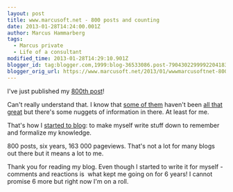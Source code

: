 ```yaml
---
layout: post
title: www.marcusoft.net - 800 posts and counting
date: 2013-01-28T14:24:00.001Z
author: Marcus Hammarberg
tags:
  - Marcus private
  - Life of a consultant
modified_time: 2013-01-28T14:29:10.901Z
blogger_id: tag:blogger.com,1999:blog-36533086.post-7904302299992204183
blogger_orig_url: https://www.marcusoft.net/2013/01/wwwmarcusoftnet-800-posts-and-counting.html
---
```



I've just published my <a
href="https://www.marcusoft.net/2013/01/pickles-generate-specflow-documentation.html"
target="_blank">800th post</a>!

Can't really understand that. I know that <a
href="https://www.marcusoft.net/2006/10/eating-my-mobile-and-nanbread.html"
target="_blank">some of them</a> haven't been
<a href="https://www.marcusoft.net/2006/10/i-like.html"
target="_blank">all that great</a> but there's some nuggets of
information in there. At least for me.

That's how I
<a href="https://www.marcusoft.net/2006/10/marcus-on-net.html"
target="_blank">started to blog</a>: to make myself write stuff down to
remember and formalize my knowledge.

800 posts, six years, 163 000 pageviews. That's not a lot for many blogs
out there but it means a lot to me.

Thank you for reading my blog. Even though I started to write it for
myself - comments and reactions is  what kept me going on for 6 years! I
cannot promise 6 more but right now I'm on a roll.

